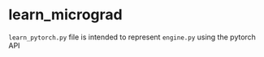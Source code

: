 # learn_micrograd


`learn_pytorch.py` file is intended to represent `engine.py` using the pytorch API